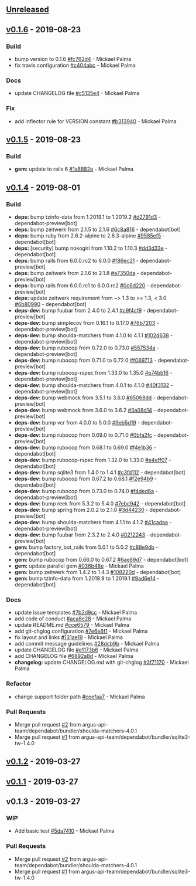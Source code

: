 <a name="unreleased"></a>
## [Unreleased]


<a name="v0.1.6"></a>
## [v0.1.6] - 2019-08-23
### Build
- bump version to 0.1.6 [#fc762d4](https://github.com/argus-api-team/activestorage-openstack/commit/fc762d4) - Mickael Palma
- fix travis configuration [#c404abc](https://github.com/argus-api-team/activestorage-openstack/commit/c404abc) - Mickael Palma

### Docs
- update CHANGELOG file [#c5135e4](https://github.com/argus-api-team/activestorage-openstack/commit/c5135e4) - Mickael Palma

### Fix
- add inflector rule for VERSION constant [#b313940](https://github.com/argus-api-team/activestorage-openstack/commit/b313940) - Mickael Palma


<a name="v0.1.5"></a>
## [v0.1.5] - 2019-08-23
### Build
- **gem:** update to rails 6 [#1a8882e](https://github.com/argus-api-team/activestorage-openstack/commit/1a8882e) - Mickael Palma


<a name="v0.1.4"></a>
## [v0.1.4] - 2019-08-01
### Build
- **deps:** bump tzinfo-data from 1.2019.1 to 1.2019.2 [#d2791d3](https://github.com/argus-api-team/activestorage-openstack/commit/d2791d3) - dependabot-preview[bot]
- **deps:** bump zeitwerk from 2.1.5 to 2.1.6 [#6c8a816](https://github.com/argus-api-team/activestorage-openstack/commit/6c8a816) - dependabot[bot]
- **deps:** bump ruby from 2.6.2-alpine to 2.6.3-alpine [#9585ef5](https://github.com/argus-api-team/activestorage-openstack/commit/9585ef5) - dependabot[bot]
- **deps:** [security] bump nokogiri from 1.10.2 to 1.10.3 [#dd3d33e](https://github.com/argus-api-team/activestorage-openstack/commit/dd3d33e) - dependabot[bot]
- **deps:** bump rails from 6.0.0.rc2 to 6.0.0 [#f86ec21](https://github.com/argus-api-team/activestorage-openstack/commit/f86ec21) - dependabot-preview[bot]
- **deps:** bump zeitwerk from 2.1.6 to 2.1.8 [#a7350da](https://github.com/argus-api-team/activestorage-openstack/commit/a7350da) - dependabot-preview[bot]
- **deps:** bump rails from 6.0.0.rc1 to 6.0.0.rc2 [#0c6d220](https://github.com/argus-api-team/activestorage-openstack/commit/0c6d220) - dependabot-preview[bot]
- **deps:** update zeitwerk requirement from ~> 1.3 to >= 1.3, < 3.0 [#6b80990](https://github.com/argus-api-team/activestorage-openstack/commit/6b80990) - dependabot[bot]
- **deps-dev:** bump fuubar from 2.4.0 to 2.4.1 [#c9f4cf9](https://github.com/argus-api-team/activestorage-openstack/commit/c9f4cf9) - dependabot-preview[bot]
- **deps-dev:** bump simplecov from 0.16.1 to 0.17.0 [#76b7203](https://github.com/argus-api-team/activestorage-openstack/commit/76b7203) - dependabot-preview[bot]
- **deps-dev:** bump shoulda-matchers from 4.1.0 to 4.1.1 [#102d638](https://github.com/argus-api-team/activestorage-openstack/commit/102d638) - dependabot-preview[bot]
- **deps-dev:** bump rubocop from 0.72.0 to 0.73.0 [#557534a](https://github.com/argus-api-team/activestorage-openstack/commit/557534a) - dependabot-preview[bot]
- **deps-dev:** bump rubocop from 0.71.0 to 0.72.0 [#f089713](https://github.com/argus-api-team/activestorage-openstack/commit/f089713) - dependabot-preview[bot]
- **deps-dev:** bump rubocop-rspec from 1.33.0 to 1.35.0 [#e74bb16](https://github.com/argus-api-team/activestorage-openstack/commit/e74bb16) - dependabot-preview[bot]
- **deps-dev:** bump shoulda-matchers from 4.0.1 to 4.1.0 [#40f3132](https://github.com/argus-api-team/activestorage-openstack/commit/40f3132) - dependabot-preview[bot]
- **deps-dev:** bump webmock from 3.5.1 to 3.6.0 [#65068dd](https://github.com/argus-api-team/activestorage-openstack/commit/65068dd) - dependabot-preview[bot]
- **deps-dev:** bump webmock from 3.6.0 to 3.6.2 [#3a08d14](https://github.com/argus-api-team/activestorage-openstack/commit/3a08d14) - dependabot-preview[bot]
- **deps-dev:** bump vcr from 4.0.0 to 5.0.0 [#9eb5d19](https://github.com/argus-api-team/activestorage-openstack/commit/9eb5d19) - dependabot-preview[bot]
- **deps-dev:** bump rubocop from 0.69.0 to 0.71.0 [#0bfa2fc](https://github.com/argus-api-team/activestorage-openstack/commit/0bfa2fc) - dependabot-preview[bot]
- **deps-dev:** bump rubocop from 0.68.1 to 0.69.0 [#f4e1b36](https://github.com/argus-api-team/activestorage-openstack/commit/f4e1b36) - dependabot[bot]
- **deps-dev:** bump rubocop-rspec from 1.32.0 to 1.33.0 [#e4eff07](https://github.com/argus-api-team/activestorage-openstack/commit/e4eff07) - dependabot[bot]
- **deps-dev:** bump sqlite3 from 1.4.0 to 1.4.1 [#c3fd112](https://github.com/argus-api-team/activestorage-openstack/commit/c3fd112) - dependabot[bot]
- **deps-dev:** bump rubocop from 0.67.2 to 0.68.1 [#f2e94b9](https://github.com/argus-api-team/activestorage-openstack/commit/f2e94b9) - dependabot[bot]
- **deps-dev:** bump rubocop from 0.73.0 to 0.74.0 [#f4ded6a](https://github.com/argus-api-team/activestorage-openstack/commit/f4ded6a) - dependabot-preview[bot]
- **deps-dev:** bump reek from 5.3.2 to 5.4.0 [#7ebc942](https://github.com/argus-api-team/activestorage-openstack/commit/7ebc942) - dependabot[bot]
- **deps-dev:** bump spring from 2.0.2 to 2.1.0 [#3d44230](https://github.com/argus-api-team/activestorage-openstack/commit/3d44230) - dependabot-preview[bot]
- **deps-dev:** bump shoulda-matchers from 4.1.1 to 4.1.2 [#41cadaa](https://github.com/argus-api-team/activestorage-openstack/commit/41cadaa) - dependabot-preview[bot]
- **deps-dev:** bump fuubar from 2.3.2 to 2.4.0 [#0212243](https://github.com/argus-api-team/activestorage-openstack/commit/0212243) - dependabot-preview[bot]
- **gem:** bump factory_bot_rails from 5.0.1 to 5.0.2 [#c88e9db](https://github.com/argus-api-team/activestorage-openstack/commit/c88e9db) - dependabot[bot]
- **gem:** bump rubocop from 0.66.0 to 0.67.2 [#6ae89d7](https://github.com/argus-api-team/activestorage-openstack/commit/6ae89d7) - dependabot[bot]
- **gem:** update parallel gem [#036b48e](https://github.com/argus-api-team/activestorage-openstack/commit/036b48e) - Mickael Palma
- **gem:** bump zeitwerk from 1.4.2 to 1.4.3 [#108220d](https://github.com/argus-api-team/activestorage-openstack/commit/108220d) - dependabot[bot]
- **gem:** bump tzinfo-data from 1.2018.9 to 1.2019.1 [#9ad6e14](https://github.com/argus-api-team/activestorage-openstack/commit/9ad6e14) - dependabot[bot]

### Docs
- update issue templates [#7b2d9cc](https://github.com/argus-api-team/activestorage-openstack/commit/7b2d9cc) - Mickael Palma
- add code of conduct [#aca8e28](https://github.com/argus-api-team/activestorage-openstack/commit/aca8e28) - Mickael Palma
- update README.md [#cce6579](https://github.com/argus-api-team/activestorage-openstack/commit/cce6579) - Mickael Palma
- add git-chglog configuration [#7e6e8f1](https://github.com/argus-api-team/activestorage-openstack/commit/7e6e8f1) - Mickael Palma
- fix layout and links [#131ae19](https://github.com/argus-api-team/activestorage-openstack/commit/131ae19) - Mickael Palma
- add commit message guidelines [#28dcb9b](https://github.com/argus-api-team/activestorage-openstack/commit/28dcb9b) - Mickael Palma
- update CHANGELOG file [#e1173b6](https://github.com/argus-api-team/activestorage-openstack/commit/e1173b6) - Mickael Palma
- add CHANGELOG file [#6892a8d](https://github.com/argus-api-team/activestorage-openstack/commit/6892a8d) - Mickael Palma
- **changelog:** update CHANGELOG.md with git-chglog [#3f71170](https://github.com/argus-api-team/activestorage-openstack/commit/3f71170) - Mickael Palma

### Refactor
- change support folder path [#ceefaa7](https://github.com/argus-api-team/activestorage-openstack/commit/ceefaa7) - Mickael Palma

### Pull Requests
- Merge pull request [#2](https://github.com/argus-api-team/activestorage-openstack/issues/2) from argus-api-team/dependabot/bundler/shoulda-matchers-4.0.1
- Merge pull request [#1](https://github.com/argus-api-team/activestorage-openstack/issues/1) from argus-api-team/dependabot/bundler/sqlite3-tw-1.4.0


<a name="v0.1.2"></a>
## [v0.1.2] - 2019-03-27

<a name="v0.1.1"></a>
## [v0.1.1] - 2019-03-27

<a name="v0.1.3"></a>
## v0.1.3 - 2019-03-27
### WIP
- Add basic test [#5da7410](https://github.com/argus-api-team/activestorage-openstack/commit/5da7410) - Mickael Palma

### Pull Requests
- Merge pull request [#2](https://github.com/argus-api-team/activestorage-openstack/issues/2) from argus-api-team/dependabot/bundler/shoulda-matchers-4.0.1
- Merge pull request [#1](https://github.com/argus-api-team/activestorage-openstack/issues/1) from argus-api-team/dependabot/bundler/sqlite3-tw-1.4.0


[Unreleased]: https://github.com/argus-api-team/activestorage-openstack/compare/v0.1.6...HEAD
[v0.1.6]: https://github.com/argus-api-team/activestorage-openstack/compare/v0.1.5...v0.1.6
[v0.1.5]: https://github.com/argus-api-team/activestorage-openstack/compare/v0.1.4...v0.1.5
[v0.1.4]: https://github.com/argus-api-team/activestorage-openstack/compare/v0.1.2...v0.1.4
[v0.1.2]: https://github.com/argus-api-team/activestorage-openstack/compare/v0.1.1...v0.1.2
[v0.1.1]: https://github.com/argus-api-team/activestorage-openstack/compare/v0.1.3...v0.1.1
